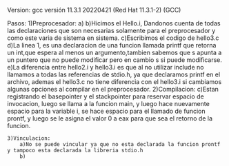 Version:
    gcc versión 11.3.1 20220421 (Red Hat 11.3.1-2) (GCC)

Pasos:
    1)Preprocesador:
        a)
        b)Hicimos el Hello.i, Dandonos cuenta de todas las declaraciones que son necesarias solamente para el preprocesador y como este varia de sistema en sistema.
        c)Escribimos el codigo de hello3.c
        d)La linea 1, es una declaracion de una funcion llamada printf que retorna un int,que espera al menos un argumento,tambien sabemos que s apunta a un puntero que no puede modificar pero en cambio s si puede modificarse.
        e)La diferencia entre hello2.i y hello3.i es que al no utilizar include no llamamos a todas las referencias de stdio.h, ya que declaramos printf en el archivo, ademas el hello3.c no tiene diferencia con el hello3.i si cambiamos algunas opciones al compilar en el preprocesador.
    2)Compilacion:
        c)Estan registrando el basepointer y el stackpointer para reservar espacio de invocacion, luego se llama a la funcion main, y luego hace nuevamente espacio para la variable i, se hace espacio para el llamado de funcion prontf, y luego se le asigna el valor 0 a eax para que sea el retorno de la funcion.

    3)Vinculacion:
        a)No se puede vincular ya que no esta declarada la funcion prontf y tampoco esta declarada la libreria stdio.h
        b)